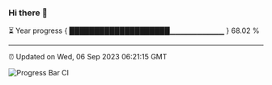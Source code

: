 ### Hi there 👋

⏳ Year progress { ████████████████████▁▁▁▁▁▁▁▁▁▁ } 68.02 %

---

⏰ Updated on Wed, 06 Sep 2023 06:21:15 GMT

![Progress Bar CI](https://github.com/ZhaoGui/ZhaoGui/workflows/Progress%20Bar%20CI/badge.svg)
